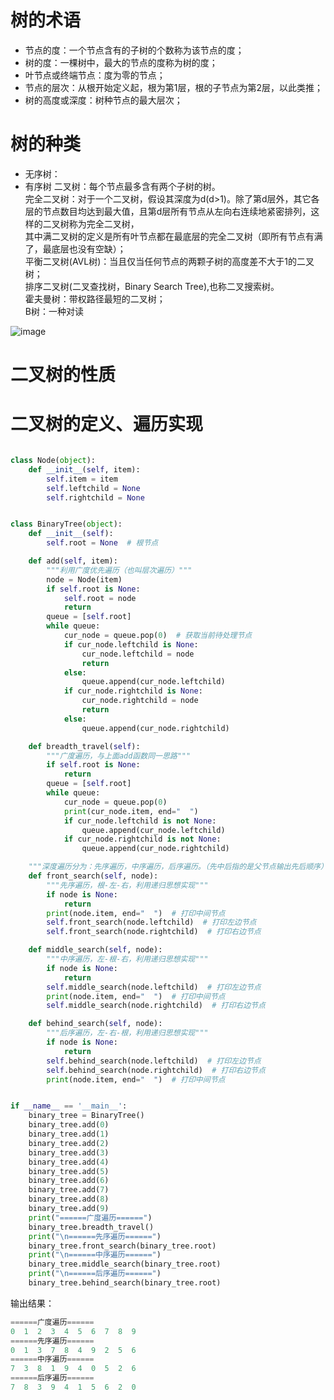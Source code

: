 # 树的术语
- 节点的度：一个节点含有的子树的个数称为该节点的度；
- 树的度：一棵树中，最大的节点的度称为树的度；
- 叶节点或终端节点：度为零的节点；
- 节点的层次：从根开始定义起，根为第1层，根的子节点为第2层，以此类推；
- 树的高度或深度：树种节点的最大层次；
# 树的种类
- 无序树：
- 有序树
二叉树：每个节点最多含有两个子树的树。  
完全二叉树：对于一个二叉树，假设其深度为d(d>1)。除了第d层外，其它各层的节点数目均达到最大值，且第d层所有节点从左向右连续地紧密排列，这样的二叉树称为完全二叉树，  
其中满二叉树的定义是所有叶节点都在最底层的完全二叉树（即所有节点有满了，最底层也没有空缺）；  
平衡二叉树(AVL树)：当且仅当任何节点的两颗子树的高度差不大于1的二叉树；  
排序二叉树(二叉查找树，Binary Search Tree),也称二叉搜索树。  
霍夫曼树：带权路径最短的二叉树；  
B树：一种对读

![image](https://github.com/MemorialCheng/EverybodyEveryday/blob/master/Python/python_images/树的种类.png)

# 二叉树的性质


# 二叉树的定义、遍历实现

```py

class Node(object):
    def __init__(self, item):
        self.item = item
        self.leftchild = None
        self.rightchild = None


class BinaryTree(object):
    def __init__(self):
        self.root = None  # 根节点

    def add(self, item):
        """利用广度优先遍历（也叫层次遍历）"""
        node = Node(item)
        if self.root is None:
            self.root = node
            return
        queue = [self.root]
        while queue:
            cur_node = queue.pop(0)  # 获取当前待处理节点
            if cur_node.leftchild is None:
                cur_node.leftchild = node
                return
            else:
                queue.append(cur_node.leftchild)
            if cur_node.rightchild is None:
                cur_node.rightchild = node
                return
            else:
                queue.append(cur_node.rightchild)

    def breadth_travel(self):
        """广度遍历，与上面add函数同一思路"""
        if self.root is None:
            return
        queue = [self.root]
        while queue:
            cur_node = queue.pop(0)
            print(cur_node.item, end="  ")
            if cur_node.leftchild is not None:
                queue.append(cur_node.leftchild)
            if cur_node.rightchild is not None:
                queue.append(cur_node.rightchild)

    """深度遍历分为：先序遍历，中序遍历，后序遍历。（先中后指的是父节点输出先后顺序）"""
    def front_search(self, node):
        """先序遍历，根-左-右，利用递归思想实现"""
        if node is None:
            return
        print(node.item, end="  ")  # 打印中间节点
        self.front_search(node.leftchild)  # 打印左边节点
        self.front_search(node.rightchild)  # 打印右边节点

    def middle_search(self, node):
        """中序遍历，左-根-右，利用递归思想实现"""
        if node is None:
            return
        self.middle_search(node.leftchild)  # 打印左边节点
        print(node.item, end="  ")  # 打印中间节点
        self.middle_search(node.rightchild)  # 打印右边节点

    def behind_search(self, node):
        """后序遍历，左-右-根，利用递归思想实现"""
        if node is None:
            return
        self.behind_search(node.leftchild)  # 打印左边节点
        self.behind_search(node.rightchild)  # 打印右边节点
        print(node.item, end="  ")  # 打印中间节点


if __name__ == '__main__':
    binary_tree = BinaryTree()
    binary_tree.add(0)
    binary_tree.add(1)
    binary_tree.add(2)
    binary_tree.add(3)
    binary_tree.add(4)
    binary_tree.add(5)
    binary_tree.add(6)
    binary_tree.add(7)
    binary_tree.add(8)
    binary_tree.add(9)
    print("======广度遍历======")
    binary_tree.breadth_travel()
    print("\n======先序遍历======")
    binary_tree.front_search(binary_tree.root)
    print("\n======中序遍历======")
    binary_tree.middle_search(binary_tree.root)
    print("\n======后序遍历======")
    binary_tree.behind_search(binary_tree.root)

```
输出结果：
```py
======广度遍历======
0  1  2  3  4  5  6  7  8  9  
======先序遍历======
0  1  3  7  8  4  9  2  5  6  
======中序遍历======
7  3  8  1  9  4  0  5  2  6  
======后序遍历======
7  8  3  9  4  1  5  6  2  0  
```
